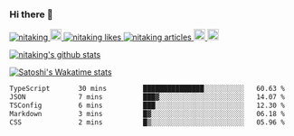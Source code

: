 ### Hi there 👋

<div >
    <p>
        <a href="https://github.com/nitaking/nitaking/">
            <img src="https://komarev.com/ghpvc/?username=nitaking" alt="nitaking" />
        </a>
        <a href="https://github.com/nitaking">
            <img height="20" src="https://img.shields.io/github/followers/nitaking?label=follow&logo=github&style=flat" />
        </a>
        <a href="https://zenn.dev/nitaking">
            <img src="https://zenn.badge.nikaera.com/s/nitaking/likes?style=flat" alt="nitaking likes" />
        </a>
        <a href="https://zenn.dev/nitaking/articles">
            <img src="https://zenn.badge.nikaera.com/s/nitaking/articles?style=flat" alt="nitaking articles" />
        </a>
        <a href="http://qiita.com/nitaking">
            <img height="20" src="https://qiita-badge.apiapi.app/s/nitaking/contributions.svg" />
        </a>
                </a>
        <a href="https://medium.com/@sa.nitawaki">
            <img height="20" src="https://img.shields.io/badge/-@sa.nitawaki-000000?style=flat&labelColor=000000&logo=Medium&link=https://medium.com/@sa.nitawaki" alt="Satoshi Nitawaki's Medium" />
        </a>
    </p>
    <p>
        <p><a href="https://github.com/anuraghazra/github-readme-stats"><img src="https://github-readme-stats.vercel.app/api?username=nitaking&amp;count_private=true&amp;rank_icon=github" alt="nitaking&#39;s github stats"></a></p>
    </p>
    <p>
        <a href="https://github-readme-stats.vercel.app/api/wakatime?username=@nitaking&layout=compact)">
            <img src="https://github-readme-stats.vercel.app/api/wakatime?username=@nitaking&layout=compact"  alt="Satoshi's Wakatime stats"/>
        </a>
    </p>
</div>


<!-- [![Medium Badge](https://img.shields.io/badge/-@sa.nitawaki-000000?style=flat&labelColor=000000&logo=Medium&link=https://medium.com/@sa.nitawaki)](https://medium.com/@sa.nitawaki) -->

<!-- [![Satoshi's WakaTime stats](https://github-readme-stats.vercel.app/api/wakatime?username=@nitaking&layout=compact)](https://github.com/anuraghazra/github-readme-stats) -->


<!--START_SECTION:waka-->

```txt
TypeScript       30 mins         ███████████████░░░░░░░░░░   60.63 %
JSON             7 mins          ███▓░░░░░░░░░░░░░░░░░░░░░   14.07 %
TSConfig         6 mins          ███░░░░░░░░░░░░░░░░░░░░░░   12.30 %
Markdown         3 mins          █▓░░░░░░░░░░░░░░░░░░░░░░░   06.18 %
CSS              2 mins          █▒░░░░░░░░░░░░░░░░░░░░░░░   05.96 %
```

<!--END_SECTION:waka-->

<!--
**nitaking/nitaking** is a ✨ _special_ ✨ repository because its `README.md` (this file) appears on your GitHub profile.

Here are some ideas to get you started:

- 🔭 I’m currently working on ...
- 🌱 I’m currently learning ...
- 👯 I’m looking to collaborate on ...
- 🤔 I’m looking for help with ...
- 💬 Ask me about ...
- 📫 How to reach me: ...
- 😄 Pronouns: ...
- ⚡ Fun fact: ...
-->
